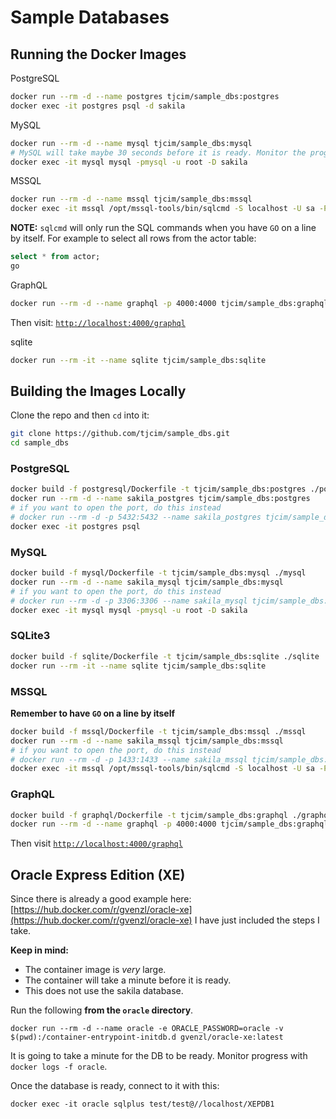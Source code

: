 # Sample Databases

## Running the Docker Images

PostgreSQL
```bash
docker run --rm -d --name postgres tjcim/sample_dbs:postgres
docker exec -it postgres psql -d sakila
```

MySQL
```bash
docker run --rm -d --name mysql tjcim/sample_dbs:mysql
# MySQL will take maybe 30 seconds before it is ready. Monitor the progress with `docker logs -f mysql`
docker exec -it mysql mysql -pmysql -u root -D sakila
```

MSSQL
```bash
docker run --rm -d --name mssql tjcim/sample_dbs:mssql
docker exec -it mssql /opt/mssql-tools/bin/sqlcmd -S localhost -U sa -P S@mpleDBs1 -d sakila
```

**NOTE:** `sqlcmd` will only run the SQL commands when you have `GO` on a line by itself. For example to select all rows from the actor table:

```sql
select * from actor;
go
```

GraphQL
```bash
docker run --rm -d --name graphql -p 4000:4000 tjcim/sample_dbs:graphql
```
Then visit: [`http://localhost:4000/graphql`](http://localhost:4000/graphql)

sqlite
```bash
docker run --rm -it --name sqlite tjcim/sample_dbs:sqlite
```

## Building the Images Locally

Clone the repo and then `cd` into it:

```bash
git clone https://github.com/tjcim/sample_dbs.git
cd sample_dbs
```

### PostgreSQL

``` bash
docker build -f postgresql/Dockerfile -t tjcim/sample_dbs:postgres ./postgresql
docker run --rm -d --name sakila_postgres tjcim/sample_dbs:postgres
# if you want to open the port, do this instead
# docker run --rm -d -p 5432:5432 --name sakila_postgres tjcim/sample_dbs:postgres
docker exec -it postgres psql
```

### MySQL

```bash
docker build -f mysql/Dockerfile -t tjcim/sample_dbs:mysql ./mysql
docker run --rm -d --name sakila_mysql tjcim/sample_dbs:mysql
# if you want to open the port, do this instead
# docker run --rm -d -p 3306:3306 --name sakila_mysql tjcim/sample_dbs:mysql
docker exec -it mysql mysql -pmysql -u root -D sakila
```

### SQLite3

```bash
docker build -f sqlite/Dockerfile -t tjcim/sample_dbs:sqlite ./sqlite
docker run --rm -it --name sqlite tjcim/sample_dbs:sqlite
```

### MSSQL

**Remember to have `GO` on a line by itself**

```bash
docker build -f mssql/Dockerfile -t tjcim/sample_dbs:mssql ./mssql
docker run --rm -d --name sakila_mssql tjcim/sample_dbs:mssql
# if you want to open the port, do this instead
# docker run --rm -d -p 1433:1433 --name sakila_mssql tjcim/sample_dbs:mssql
docker exec -it mssql /opt/mssql-tools/bin/sqlcmd -S localhost -U sa -P S@mpleDBs1 -d sakila
```

### GraphQL

```bash
docker build -f graphql/Dockerfile -t tjcim/sample_dbs:graphql ./graphql
docker run --rm -d --name graphql -p 4000:4000 tjcim/sample_dbs:graphql
```

Then visit [`http://localhost:4000/graphql`](http://localhost:4000/graphql)

## Oracle Express Edition (XE)

Since there is already a good example here: [https://hub.docker.com/r/gvenzl/oracle-xe](https://hub.docker.com/r/gvenzl/oracle-xe) I have just included the steps I take.

**Keep in mind:**
* The container image is *very* large.
* The container will take a minute before it is ready.
* This does not use the sakila database.

Run the following **from the `oracle` directory**.
```
docker run --rm -d --name oracle -e ORACLE_PASSWORD=oracle -v $(pwd):/container-entrypoint-initdb.d gvenzl/oracle-xe:latest
```

It is going to take a minute for the DB to be ready. Monitor progress with `docker logs -f oracle`.

Once the database is ready, connect to it with this:
```
docker exec -it oracle sqlplus test/test@//localhost/XEPDB1
```
